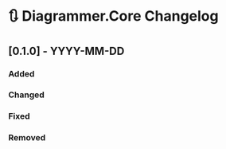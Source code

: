 # :arrows_clockwise: Diagrammer.Core Changelog

## [0.1.0] - YYYY-MM-DD

### Added

### Changed

### Fixed

### Removed


